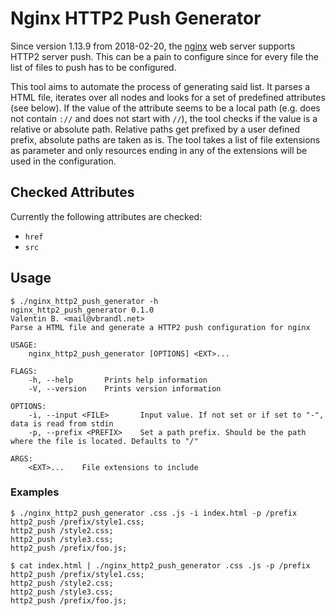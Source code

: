 # Nginx HTTP2 Push Generator

Since version 1.13.9 from 2018-02-20, the [nginx](https://www.nginx.com/) web server supports HTTP2
server push. This can be a pain to configure since for every file the list of files to push has to
be configured.

This tool aims to automate the process of generating said list. It parses a HTML file, iterates over
all nodes and looks for a set of predefined attributes (see below). If the value of the attribute
seems to be a local path (e.g. does not contain `://` and does not start with `//`), the tool checks
if the value is a relative or absolute path. Relative paths get prefixed by a user defined prefix,
absolute paths are taken as is.
The tool takes a list of file extensions as parameter and only resources ending in any of the
extensions will be used in the configuration.

## Checked Attributes

Currently the following attributes are checked:

 * `href`
 * `src`

## Usage

```
$ ./nginx_http2_push_generator -h
nginx_http2_push_generator 0.1.0
Valentin B. <mail@vbrandl.net>
Parse a HTML file and generate a HTTP2 push configuration for nginx

USAGE:
    nginx_http2_push_generator [OPTIONS] <EXT>...

FLAGS:
    -h, --help       Prints help information
    -V, --version    Prints version information

OPTIONS:
    -i, --input <FILE>       Input value. If not set or if set to "-", data is read from stdin
    -p, --prefix <PREFIX>    Set a path prefix. Should be the path where the file is located. Defaults to "/"

ARGS:
    <EXT>...    File extensions to include
```

### Examples

```
$ ./nginx_http2_push_generator .css .js -i index.html -p /prefix
http2_push /prefix/style1.css;
http2_push /style2.css;
http2_push /style3.css;
http2_push /prefix/foo.js;
```

```
$ cat index.html | ./nginx_http2_push_generator .css .js -p /prefix
http2_push /prefix/style1.css;
http2_push /style2.css;
http2_push /style3.css;
http2_push /prefix/foo.js;
```
